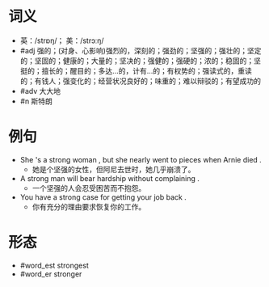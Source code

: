# 词义
- 英：/strɒŋ/； 美：/strɔːŋ/
- #adj 强的；(对身、心影响)强烈的，深刻的；强劲的；坚强的；强壮的；坚定的；坚固的；健康的；大量的；坚决的；强健的；强硬的；浓的；稳固的；坚挺的；擅长的；醒目的；多达…的，计有…的；有权势的；强读式的，重读的；有钱人；强变化的；经营状况良好的；味重的；难以辩驳的；有望成功的
- #adv 大大地
- #n 斯特朗
# 例句
- She 's a strong woman , but she nearly went to pieces when Arnie died .
	- 她是个坚强的女性，但阿尼去世时，她几乎崩溃了。
- A strong man will bear hardship without complaining .
	- 一个坚强的人会忍受困苦而不抱怨。
- You have a strong case for getting your job back .
	- 你有充分的理由要求恢复你的工作。
# 形态
- #word_est strongest
- #word_er stronger
